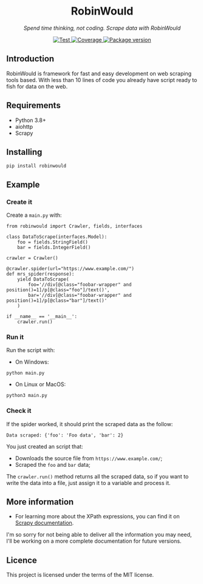 <h1 align="center">
  RobinWould
 </h1>
<p align="center">
  <em>Spend time thinking, not coding. Scrape data with RobinWould</em>
</p>

<p align="center">
  <a href="https://github.com/xlurio/robinwould/actions/workflows/test.yml" target="_blank">
    <img src="https://github.com/xlurio/robinwould/actions/workflows/test.yml/badge.svg" alt="Test"/>
  </a>
  <a href="https://codecov.io/gh/xlurio/robinwould" target="_blank">
    <img src="https://codecov.io/gh/xlurio/robinwould/branch/main/graph/badge.svg?token=941OPKOREQ" alt="Coverage" />
  </a>
  <a href="" target="_blank">
    <img src="https://img.shields.io/pypi/v/robinwould" alt="Package version" />
  </a>
</p>

## Introduction

RobinWould is framework for fast and easy development on web scraping tools based. With less than 10 lines of code you already have script ready to fish for data on the web.


## Requirements

- Python 3.8+
- aiohttp
- Scrapy


## Installing

```
pip install robinwould
```


## Example

### Create it

Create a `main.py` with:

```
from robinwould import Crawler, fields, interfaces

class DataToScrape(interfaces.Model):
    foo = fields.StringField()
    bar = fields.IntegerField()

crawler = Crawler()

@crawler.spider(url="https://www.example.com/")
def mrs_spider(response):
    yield DataToScrape(
        foo='//div[@class="foobar-wrapper" and position()=1]/p[@class="foo"]/text()',
        bar='//div[@class="foobar-wrapper" and position()=1]/p[@class="bar"]/text()'
    )
    
if __name__ == '__main__':
    crawler.run()
```

### Run it

Run the script with:

- On Windows:
```
python main.py
```

- On Linux or MacOS:
```
python3 main.py
```


### Check it

If the spider worked, it should print the scraped data as the follow:

```
Data scraped: {'foo': 'Foo data', 'bar': 2}
```

You just created an script that:
- Downloads the source file from `https://www.example.com/`;
- Scraped the `foo` and `bar` data;

The `crawler.run()` method returns all the scraped data, so if you want to write the data into a file, just assign it to a variable and process it.


## More information

- For learning more about the XPath expressions, you can find it on [Scrapy documentation](https://docs.scrapy.org/en/latest/topics/selectors.html#working-with-xpaths).

I'm so sorry for not being able to deliver all the information you may need, I'll be working on a more complete documentation for future versions.


## Licence

This project is licensed under the terms of the MIT license.
